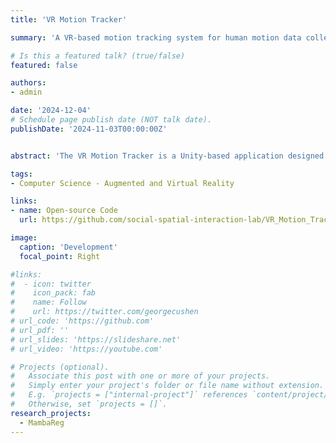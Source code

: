 ```yaml
---
title: 'VR Motion Tracker'

summary: 'A VR-based motion tracking system for human motion data collection. The application is built using Unity3D and the UXF framework and has been tested on the Meta Quest 3 headset.' 

# Is this a featured talk? (true/false)
featured: false

authors:
- admin

date: '2024-12-04'
# Schedule page publish date (NOT talk date).
publishDate: '2024-11-03T00:00:00Z'


abstract: 'The VR Motion Tracker is a Unity-based application designed for motion data tracking in VR experiments using the Meta Quest 3 headset. Built upon the Unity MR template and UXF framework, it records the position and rotation of the headset and controllers, exporting this data in CSV format for analysis. The application also offers 3D motion visualization and user interaction through hand-controller inputs.'

tags:
- Computer Science - Augmented and Virtual Reality

links:
- name: Open-source Code
  url: https://github.com/social-spatial-interaction-lab/VR_Motion_Tracker

image:
  caption: 'Development'
  focal_point: Right

#links:
#  - icon: twitter
#    icon_pack: fab
#    name: Follow
#    url: https://twitter.com/georgecushen
# url_code: 'https://github.com'
# url_pdf: ''
# url_slides: 'https://slideshare.net'
# url_video: 'https://youtube.com'

# Projects (optional).
#   Associate this post with one or more of your projects.
#   Simply enter your project's folder or file name without extension.
#   E.g. `projects = ["internal-project"]` references `content/project/deep-learning/index.md`.
#   Otherwise, set `projects = []`.
research_projects:
  - MambaReg
---
```

